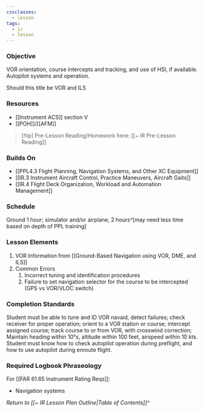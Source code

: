 ```yaml
---
cssclasses:
  - lesson
tags:
  - ir
  - lesson
---
```

### Objective
VOR orientation, course intercepts and tracking, and use of HSI, if available. Autopilot systems and operation.

Should this title be VOR and ILS

### Resources
- [[Instrument ACS]] section V
- [[POH]]/[[AFM]]

> [!tip] Pre-Lesson Reading/Homework here: [[~ IR Pre-Lesson Reading]]

### Builds On
- [[PPL4.3 Flight Planning, Navigation Systems, and Other XC Equipment]]
- [[IR.3 Instrument Aircraft Control, Practice Maneuvers, Aircraft Gaits]]
- [[IR.4 Flight Deck Organization, Workload and Automation Management]]

### Schedule
Ground 1 hour; simulator and/or airplane, 2 hours^[may need less time based on depth of PPL training]

### Lesson Elements
1. VOR Information from [[Ground-Based Navigation using VOR, DME, and ILS]]
2. Common Errors 
	1. Incorrect tuning and identification procedures 
	2. Failure to set navigation selector for the course to be intercepted (GPS vs VOR/VLOC switch) 

### Completion Standards
Student must be able to tune and ID VOR navaid, detect failures; check receiver for proper operation; orient to a VOR station or course; intercept assigned course; track course to or from VOR, with crosswind correction; Maintain heading within 10°s, altitude within 100 feet, airspeed within 10 kts. Student must know how to check autopilot operation during preflight, and how to use autopilot during enroute flight.

### Required Logbook Phraseology
For [[FAR 61.65 Instrument Rating Reqs]]:
- Navigation systems


*Return to [[~ IR Lesson Plan Outline|Table of Contents]]^*